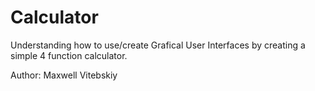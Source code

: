# Calculator
 Understanding how to use/create Grafical User Interfaces by creating a simple 4 function calculator.

 Author: Maxwell Vitebskiy
